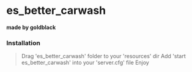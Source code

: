 # es_better_carwash
**made by goldblack**

### Installation ###

> Drag 'es_better_carwash' folder to your 'resources' dir
> Add 'start es_better_carwash' into your  'server.cfg' file
> Enjoy
